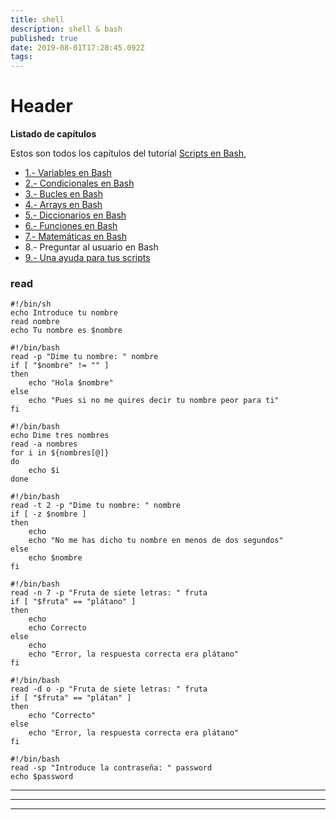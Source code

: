 ```yaml
---
title: shell
description: shell & bash
published: true
date: 2019-08-01T17:28:45.092Z
tags: 
---
```


# Header

**Listado de capítulos**

Estos son todos los capítulos del tutorial [Scripts en Bash](https://www.atareao.es/tutorial/scripts-en-bash/),

*   [1.\- Variables en Bash](https://www.atareao.es/tutorial/scripts-en-bash/variables-en-bash/)
*   [2.\- Condicionales en Bash](https://www.atareao.es/tutorial/scripts-en-bash/condicionales-en-bash/)
*   [3.\- Bucles en Bash](https://www.atareao.es/tutorial/scripts-en-bash/bucles-en-bash/)
*   [4.\- Arrays en Bash](https://www.atareao.es/tutorial/scripts-en-bash/arrays-en-bash/)
*   [5.\- Diccionarios en Bash](https://www.atareao.es/tutorial/scripts-en-bash/diccionarios-en-bash/)
*   [6.\- Funciones en Bash](https://www.atareao.es/tutorial/scripts-en-bash/funciones-en-bash/)
*   [7.\- Matemáticas en Bash](https://www.atareao.es/tutorial/scripts-en-bash/matematicas-en-bash/)
*   8.\- Preguntar al usuario en Bash
*   [9.\- Una ayuda para tus scripts](https://www.atareao.es/tutorial/scripts-en-bash/una-ayuda-para-tus-scripts/)


### read

```
#!/bin/sh
echo Introduce tu nombre
read nombre
echo Tu nombre es $nombre
```


```
#!/bin/bash
read -p "Dime tu nombre: " nombre
if [ "$nombre" != "" ]
then
    echo "Hola $nombre"
else
    echo "Pues si no me quires decir tu nombre peor para ti"
fi
```


```
#!/bin/bash
echo Dime tres nombres
read -a nombres
for i in ${nombres[@]}
do
    echo $i
done
```


```
#!/bin/bash
read -t 2 -p "Dime tu nombre: " nombre
if [ -z $nombre ]
then
    echo
    echo "No me has dicho tu nombre en menos de dos segundos"
else
    echo $nombre
fi
```

```
#!/bin/bash                                                                           
read -n 7 -p "Fruta de siete letras: " fruta
if [ "$fruta" == "plátano" ] 
then     
    echo
    echo Correcto
else
    echo
    echo "Error, la respuesta correcta era plátano"
fi
```

```
#!/bin/bash
read -d o -p "Fruta de siete letras: " fruta
if [ "$fruta" == "plátan" ]
then
    echo "Correcto"
else
    echo "Error, la respuesta correcta era plátano"
fi
```

```
#!/bin/bash
read -sp "Introduce la contraseña: " password
echo $password
```

---
---
---

```

```

```

```
